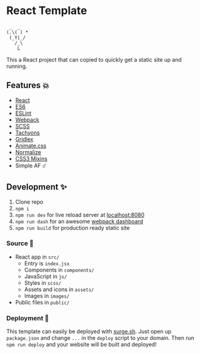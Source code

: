 React Template
=======

```
 _  _
(.\( ) *
 (_Y|_/
   /_\
    L
```

This a React project that can copied to quickly get a static site up and running.

## Features 💥

- [React](https://facebook.github.io/react/)
- [ES6](https://github.com/lukehoban/es6features)
- [ESLint](http://eslint.org/)
- [Webpack](https://webpack.github.io/)
- [SCSS](http://sass-lang.com/)
- [Tachyons](http://tachyons.io/)
- [Gridlex](http://gridlex.devlint.fr/)
- [Animate.css](https://daneden.github.io/animate.css/)
- [Normalize](https://github.com/JohnAlbin/normalize-scss)
- [CSS3 Mixins](https://github.com/matthieua/sass-css3-mixins)
- Simple AF ☄️

## Development ✨

1. Clone repo
2. `npm i`
3. `npm run dev` for live reload server at [localhost:8080](http://localhost:8080)
4. `npm run dash` for an awesome [webpack dashboard](https://github.com/FormidableLabs/webpack-dashboard)
4. `npm run build` for production ready static site

### Source 👼

- React app in `src/`
    + Entry is `index.jsx`
    + Components in `components/`
    + JavaScript in `js/`
    + Styles in `scss/`
    + Assets and icons in `assets/`
    + Images in `images/`
- Public files in `public/`

### Deployment 🚀

This template can easily be deployed with [surge.sh](https://surge.sh/). Just open up `package.json` and change `...` in the `deploy` script to your domain. Then run `npm run deploy` and your website will be built and deployed!
